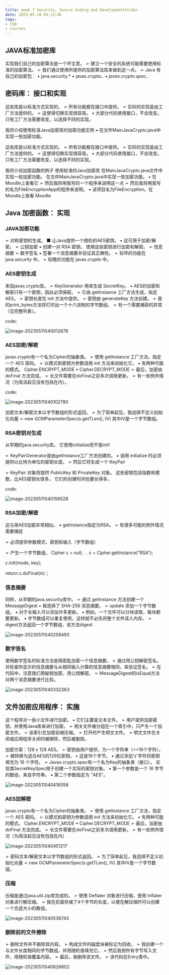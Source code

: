 ```yaml
---
title: week 7 Security, Secure Coding and DevelopmentFolder
date: 2023-05-10 03:13:46
tags:
- CSD
- courses
---
```




## JAVA标准加密库

实现我们自己的加密算法是一个坏主意。
➢ 建立一个安全的系统可能需要使用标准的加密算法。
➢ 我们通过使用所提供的加密算法库来做到这一点。
➢ Java 有自己的加密包：
▪ java.security.*
▪ javax.crypto.*.
▪ javax.crypto.spec.*.

## 密码库： 接口和实现 

这些库是以标准方式实现的。
➢ 所有功能都在接口中提供。
➢ 实际的实现是由工厂方法提供的。
➢ 这使得切换实现很容易。
▪ 大部分代码使用接口，不会改变。
只有工厂方法需要改变，以选择不同的实现。

我将介绍使用标准Java加密库的加密功能实例 ▪ 在文件MainJavaCrypto.java中实现一些加密功能。 

这些库是以标准方式实现的。 
➢ 所有功能都在接口中提供。 
➢ 实际的实现是由工厂方法提供的。 
➢ 这使得切换实现很容易。 
▪ 大部分代码使用接口，不会改变。 
只有工厂方法需要改变，以选择不同的实现。

我将介绍加密函数的例子  使用标准的Java加密库 在MainJavaCrypto.java文件中实现一些加密功能。 
在文件MainJavaCrypto.java中实现一些加密功能。 
▪ 在Moodle上查看它 ➢ 然后我将用我写的一个程序来说明这一点  ➢ 然后我将用我写的名为FileEncryptionApp的程序来说明。 
▪ 该项目名为FileEncryption。在Moodle上查看  Moodle

## Java 加密函数： 实现

### JAVA加密功能

➢ 对称密钥的生成。 
■ 让Java提供一个随机的AES密钥。 
▪ 这可用于加密/解密。 
➢ 公钥加密 ▪ 创建一对 RSA 密钥。 
使用这些密钥进行加密和解密。 
➢ 信息摘要 ➢ 数字签名 ▪ 签署一个消息摘要并验证其正确性。 
➢ 较早的功能在 java.security 中。 
➢ 较晚的功能在 javax.crypto 中。

### AES密钥生成 

来自javax.crypto库。 
➢ KeyGenerator 用来生成 SecretKey。 
▪ AES的加密和解密只有一个密钥，因此必须保密。 
➢ 它由 getInstance 工厂方法生成，指定 AES。 
➢ 密钥长度在 init 方法中提供。 
➢ 密钥由 generateKey 方法创建。 
➢ 我的print_bytes方法将打印出一个十六进制的字节数组。 
➢ 有一个需要捕获的异常（见完整列表）。

code:

![image-20230511040012878](week-7-Security-Secure-Coding-and-DevelopmentFolder/image-20230511040012878.png)

### AES加密/解密

javax.crypto有一个名为Cipher的抽象类。 
➢ 使用 getInstance 工厂方法，指定一个 AES 密码。 
➢ 以模式和密钥为参数调用 init 方法来初始化它。 
▪ 有两种可能的模式。 
Cipher.ENCRYPT_MODE ▪ Cipher.DECRYPT_MODE ➢ 最后，加密由 doFinal 方法完成。 
➢ 长文件需要在doFinal之前多次调用更新。 
➢ 有一些例外情况（为简洁起见没有包括在内）。

code:

![image-20230511040102780](week-7-Security-Secure-Coding-and-DevelopmentFolder/image-20230511040102780.png)

加密文本/解密文本以字节数组的形式返回。 
➢ 为了简单起见，我选择不定义初始化向量 ➢ new GCMParameterSpec(s.getTLen(), IV) 其中IV是一个字节数组。

### RSA密钥对生成

从早期的java.security库。 
它使用initialize而不是init! 

➢ KeyPairGenerator是由getInstance工厂方法创建的。 
▪ 调用 initialize 时必须提供以比特为单位的密钥长度。 
➢ 然后它将生成一个 KeyPair 

➢ KeyPair 对象将提供 PublicKey 和 PrivateKey 对象。 
这些密钥包括指数和模数，比AES密钥长很多。 
它们的创建时间也要长得多。

code:

![image-20230511040156528](week-7-Security-Secure-Coding-and-DevelopmentFolder/image-20230511040156528.png)

### RSA加密/解密

这与用AES加密非常相似。 
▪ getInstance指定为RSA。 
➢ 有很多可能的例外情况需要捕捉

➢ 必须提供参数模式、密钥和输入（字节数组） 

➢ 产生一个字节数组。 
Cipher c = null; . . 
c = Cipher.getInstance("RSA"); 

c.init(mode, key); 

return c.doFinal(in)；

### 信息摘要

同样，从早期的java.security库中。 
➢ 通过 getInstance 方法创建一个 MessageDigest ▪ 我选择了 SHA-256 消息摘要。 
➢ update 添加一个字节数组。 
▪ 对于长输入可以添加许多更新。 
▪ 例如，一个文件可以分块读取，每块都要更新。 
▪ 字节数组可以重复使用，这样就不必先将整个文件读入内存。 
➢ digest方法返回一个字节数组，该方法digest

![image-20230511040259493](week-7-Security-Secure-Coding-and-DevelopmentFolder/image-20230511040259493.png)

### 数字签名

使用数字签名的标准方法是用密匙加密一个信息摘要。 
➢ 通过用公钥解密签名，并检查所显示的信息摘要与从相同输入计算的信息摘要相同，来验证签名。 
➢ 在代码中，注意我们用秘钥加密，用公钥解密。 
➢ MessageDigest的isEqual方法对两个消息摘要进行比较。

![image-20230511040332363](week-7-Security-Secure-Coding-and-DevelopmentFolder/image-20230511040332363.png)

## 文件加密应用程序：  实施

这个程序对一些小文件进行加密。 
▪ 它们主要是文本文件。 
➢ 用户提供加密密钥，并使用Java库来进行加密。 
➢ 相关文件被分组在一个索引中，只产生一个加密文件。 
➢ 该索引在加密前被压缩。 
➢ 打开时产生明文文件。 
➢ 明文文件在关闭或应用程序关闭时被擦除，然后被删除。

加密方案：128 x 128 AES。 
➢ 密钥由用户提供，为一个字符串（<=16个字符）。 
➢ 被转换为适合AES的128位密钥。 
▪ 这是16个字节。 
▪ 通过添加'z'字符将密钥填充为 16 个字符。 
➢ Javax.crypto.spec有一个名为Key的抽象类（接口）。 
实现类SecretKeySpec用于创建一个实际的密钥对象。 
▪ 第一个参数是一个 16 字节的数组，来自字符串。 
▪ 第二个参数指定为 "AES"。

![image-20230511040416058](week-7-Security-Secure-Coding-and-DevelopmentFolder/image-20230511040416058.png)

### AES加解密



javax.crypto有一个名为Cipher的抽象类。 
➢ 使用 getInstance 工厂方法，指定一个 AES 密码。 
➢ 以模式和密钥为参数调用 init 方法来初始化它。 
▪ 有两种可能的模式。 
Cipher.ENCRYPT_MODE ▪ Cipher.DECRYPT_MODE ➢ 最后，加密由 doFinal 方法完成。 
➢ 长文件需要在doFinal之前多次调用更新。 
➢ 有一些例外情况（为简洁起见没有包括在内）

![image-20230511040451217](week-7-Security-Secure-Coding-and-DevelopmentFolder/image-20230511040451217.png)

➢ 密码文本/解密文本以字节数组的形式返回。 
➢ 为了简单起见，我选择不定义初始化向量 ➢ new GCMParameterSpec(s.getTLen(), IV) 其中IV是一个字节数组。

### 压缩 

压缩是通过java.util.zip库完成的。 
➢ 使用 Deflater 对象进行压缩，使用 Inflater 对象进行解压缩。 
➢ 我在前面存储了4个字节的长度，以便在解压缩时可以创建一个合适大小的数组。

![image-20230511040538743](week-7-Security-Secure-Coding-and-DevelopmentFolder/image-20230511040538743.png)

### 删除前的文件擦除 

➢ 删除文件并不删除其内容。 
➢ 构成文件的磁盘块被标记为回收。 
➢ 我创建一个与文件长度相同的字节数组，并用随机值填充它。 
➢ 然后我把所有字节写入文件，用随机值覆盖内容。 
➢ 最后，我删除该文件。 
➢ 该代码在Entry类中。

![image-20230511040626602](week-7-Security-Secure-Coding-and-DevelopmentFolder/image-20230511040626602.png)

